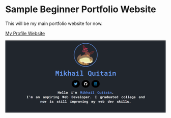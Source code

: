 # Sample Beginner Portfolio Website

This will be my main portfolio website for now.

[My Profile Website](https://illyasen.netlify.app)

![Beginner Portfolio](profile.png)